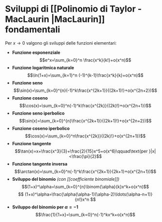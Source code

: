 # Sviluppi di [[Polinomio di Taylor - MacLaurin |MacLaurin]] fondamentali

Per $x\to 0$ valgono gli sviluppi delle funzioni elementari:

- **Funzione esponenziale**
$$e^x=\sum_{k=0}^n \frac{x^k}{k!}+o(x^n)$$
- **Funzione logaritmica naturale**
$$\ln(1+x)=\sum_{k=1}^n (-1)^{k-1}\frac{x^k}{k}+o(x^n)$$
- **Funzione seno** 
$$\sin(x)=\sum_{k=0}^{n}(-1)^k\frac{x^{2k+1}}{(2k+1)!}+o(x^{2n+2})$$
- **Funzione coseno**
$$\cos(x)=\sum_{k=0}^n(-1)^k\frac{x^{2k}}{(2k)!}+o(x^{2n+1})$$
- **Funzione seno iperbolico**
$$\sin(x)=\sum_{k=0}^{n}\frac{x^{2k+1}}{(2k+1)!}+o(x^{2n+2})$$
- **Funzione coseno iperbolico**
$$\cos(x)=\sum_{k=0}^n\frac{x^{2k}}{(2k)!}+o(x^{2n+1})$$
- **Funzione tangente**
$$\tan(x)=x+\frac{x^3}{3}+\frac{2}{15}x^5+o(x^6)\qquad\text{per }|x|<\frac{\pi}{2}$$
- **Funzione tangente inversa**
$$\arctan(x)=\sum_{k=0}^n(-1)^k\frac{x^{2k+1}}{2k+1}+o(x^{2n+1})$$
- **Sviluppo del binomio** *(con [[coefficiente binomiale]])*
$$(1+x)^\alpha=\sum_{k=0}^{n}\binom{\alpha}{k}x^k+o(x^n)$$
$$
(1+x)^\alpha=\frac{\alpha(\alpha-1)(\alpha-2)\ldots(\alpha-n+1)}{n!}x^n
$$
- **Sviluppo del binomio per $\alpha=-1$**
$$\frac{1}{1+x}=\sum_{k=0}^n(-1)^kx^k+o(x^n)$$

